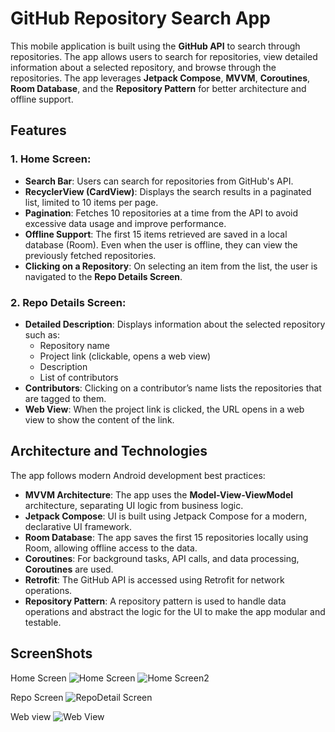 # GitHub Repository Search App

This mobile application is built using the **GitHub API** to search through repositories. The app allows users to search for repositories, view detailed information about a selected repository, and browse through the repositories. The app leverages **Jetpack Compose**, **MVVM**, **Coroutines**, **Room Database**, and the **Repository Pattern** for better architecture and offline support.

## Features

### 1. **Home Screen**:
   - **Search Bar**: Users can search for repositories from GitHub's API.
   - **RecyclerView (CardView)**: Displays the search results in a paginated list, limited to 10 items per page.
   - **Pagination**: Fetches 10 repositories at a time from the API to avoid excessive data usage and improve performance.
   - **Offline Support**: The first 15 items retrieved are saved in a local database (Room). Even when the user is offline, they can view the previously fetched repositories.
   - **Clicking on a Repository**: On selecting an item from the list, the user is navigated to the **Repo Details Screen**.

### 2. **Repo Details Screen**:
   - **Detailed Description**: Displays information about the selected repository such as:
     - Repository name
     - Project link (clickable, opens a web view)
     - Description
     - List of contributors
   - **Contributors**: Clicking on a contributor’s name lists the repositories that are tagged to them.
   - **Web View**: When the project link is clicked, the URL opens in a web view to show the content of the link.

## Architecture and Technologies

The app follows modern Android development best practices:

- **MVVM Architecture**: The app uses the **Model-View-ViewModel** architecture, separating UI logic from business logic.
- **Jetpack Compose**: UI is built using Jetpack Compose for a modern, declarative UI framework.
- **Room Database**: The app saves the first 15 repositories locally using Room, allowing offline access to the data.
- **Coroutines**: For background tasks, API calls, and data processing, **Coroutines** are used.
- **Retrofit**: The GitHub API is accessed using Retrofit for network operations.
- **Repository Pattern**: A repository pattern is used to handle data operations and abstract the logic for the UI to make the app modular and testable.


## ScreenShots
Home Screen
![Home Screen](Screenshot_20241204_104104.png)
![Home Screen2](Screenshot_20241204_104139.png)

Repo Screen
![RepoDetail Screen](Screenshot_20241204_104206.png)

Web view
![Web View](Screenshot_20241204_104257.png)


